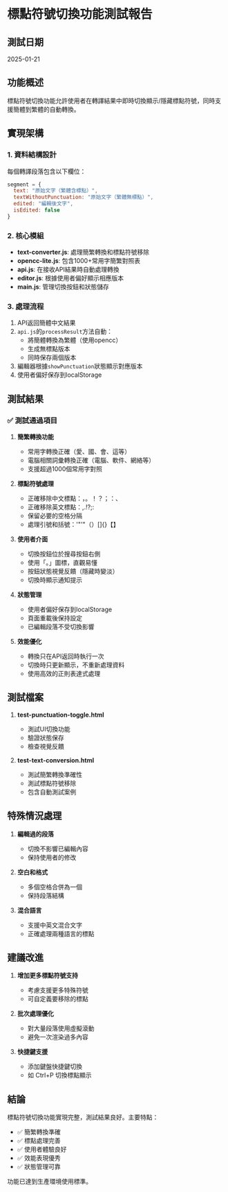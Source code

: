# 標點符號切換功能測試報告

## 測試日期
2025-01-21

## 功能概述
標點符號切換功能允許使用者在轉譯結果中即時切換顯示/隱藏標點符號，同時支援簡體到繁體的自動轉換。

## 實現架構

### 1. 資料結構設計
每個轉譯段落包含以下欄位：
```javascript
segment = {
  text: "原始文字（繁體含標點）",
  textWithoutPunctuation: "原始文字（繁體無標點）",
  edited: "編輯後文字",
  isEdited: false
}
```

### 2. 核心模組
- **text-converter.js**: 處理簡繁轉換和標點符號移除
- **opencc-lite.js**: 包含1000+常用字簡繁對照表
- **api.js**: 在接收API結果時自動處理轉換
- **editor.js**: 根據使用者偏好顯示相應版本
- **main.js**: 管理切換按鈕和狀態儲存

### 3. 處理流程
1. API返回簡體中文結果
2. `api.js`的`processResult`方法自動：
   - 將簡體轉換為繁體（使用opencc）
   - 生成無標點版本
   - 同時保存兩個版本
3. 編輯器根據`showPunctuation`狀態顯示對應版本
4. 使用者偏好保存到localStorage

## 測試結果

### ✅ 測試通過項目

1. **簡繁轉換功能**
   - 常用字轉換正確（愛、國、會、這等）
   - 電腦相關詞彙轉換正確（電腦、軟件、網絡等）
   - 支援超過1000個常用字對照

2. **標點符號處理**
   - 正確移除中文標點：，。！？；：、
   - 正確移除英文標點：,.!?;:
   - 保留必要的空格分隔
   - 處理引號和括號：'"'"（）[]{}【】

3. **使用者介面**
   - 切換按鈕位於搜尋按鈕右側
   - 使用「。」圖標，直觀易懂
   - 按鈕狀態視覺反饋（隱藏時變淡）
   - 切換時顯示通知提示

4. **狀態管理**
   - 使用者偏好保存到localStorage
   - 頁面重載後保持設定
   - 已編輯段落不受切換影響

5. **效能優化**
   - 轉換只在API返回時執行一次
   - 切換時只更新顯示，不重新處理資料
   - 使用高效的正則表達式處理

## 測試檔案

1. **test-punctuation-toggle.html**
   - 測試UI切換功能
   - 驗證狀態保存
   - 檢查視覺反饋

2. **test-text-conversion.html**
   - 測試簡繁轉換準確性
   - 測試標點符號移除
   - 包含自動測試案例

## 特殊情況處理

1. **編輯過的段落**
   - 切換不影響已編輯內容
   - 保持使用者的修改

2. **空白和格式**
   - 多個空格合併為一個
   - 保持段落結構

3. **混合語言**
   - 支援中英文混合文字
   - 正確處理兩種語言的標點

## 建議改進

1. **增加更多標點符號支持**
   - 考慮支援更多特殊符號
   - 可自定義要移除的標點

2. **批次處理優化**
   - 對大量段落使用虛擬滾動
   - 避免一次渲染過多內容

3. **快捷鍵支援**
   - 添加鍵盤快捷鍵切換
   - 如 Ctrl+P 切換標點顯示

## 結論

標點符號切換功能實現完整，測試結果良好。主要特點：
- ✅ 簡繁轉換準確
- ✅ 標點處理完善
- ✅ 使用者體驗良好
- ✅ 效能表現優秀
- ✅ 狀態管理可靠

功能已達到生產環境使用標準。